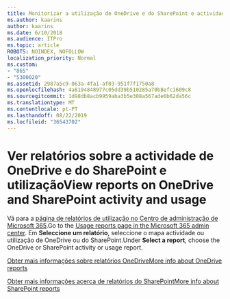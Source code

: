 ```yaml
---
title: Monitorizar a utilização de OneDrive e do SharePoint e actividade
ms.author: kaarins
author: kaarins
ms.date: 6/10/2018
ms.audience: ITPro
ms.topic: article
ROBOTS: NOINDEX, NOFOLLOW
localization_priority: Normal
ms.custom:
- "865"
- "5300020"
ms.assetid: 2987a5c9-063a-4fa1-af03-951f7f1750a8
ms.openlocfilehash: 4a8194848977c05dd39b510285a70b8efc1609c8
ms.sourcegitcommit: 1d98db8acb9959aba3b5e308a567ade6b62da56c
ms.translationtype: MT
ms.contentlocale: pt-PT
ms.lasthandoff: 08/22/2019
ms.locfileid: "36543702"
---
```

# <a name="view-reports-on-onedrive-and-sharepoint-activity-and-usage"></a><span data-ttu-id="111f0-102">Ver relatórios sobre a actividade de OneDrive e do SharePoint e utilização</span><span class="sxs-lookup"><span data-stu-id="111f0-102">View reports on OneDrive and SharePoint activity and usage</span></span>

<span data-ttu-id="111f0-103">Vá para a [página de relatórios de utilização no Centro de administração de Microsoft 365](https://admin.microsoft.com/AdminPortal/Home).</span><span class="sxs-lookup"><span data-stu-id="111f0-103">Go to the [Usage reports page in the Microsoft 365 admin center](https://admin.microsoft.com/AdminPortal/Home).</span></span> <span data-ttu-id="111f0-104">Em **Seleccione um relatório**, seleccione o mapa actividade ou utilização de OneDrive ou do SharePoint.</span><span class="sxs-lookup"><span data-stu-id="111f0-104">Under **Select a report**, choose the OneDrive or SharePoint activity or usage report.</span></span>
  
[<span data-ttu-id="111f0-105">Obter mais informações sobre relatórios OneDrive</span><span class="sxs-lookup"><span data-stu-id="111f0-105">More info about OneDrive reports</span></span>](https://go.microsoft.com/fwlink/?linkid=875239)
  
[<span data-ttu-id="111f0-106">Obter mais informações acerca de relatórios do SharePoint</span><span class="sxs-lookup"><span data-stu-id="111f0-106">More info about SharePoint reports</span></span>](https://go.microsoft.com/fwlink/?linkid=875240)
  